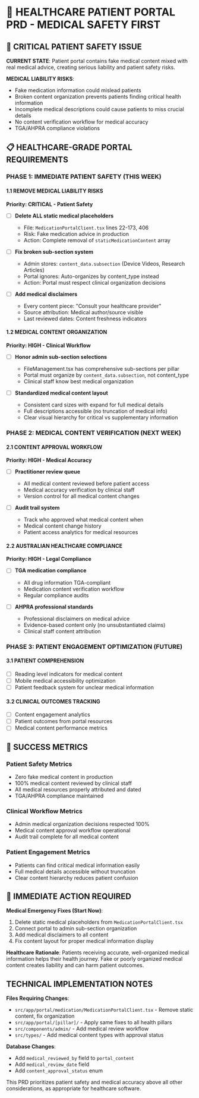 # 🏥 HEALTHCARE PATIENT PORTAL PRD - MEDICAL SAFETY FIRST

## **🚨 CRITICAL PATIENT SAFETY ISSUE**

**CURRENT STATE**: Patient portal contains fake medical content mixed with real medical advice, creating serious liability and patient safety risks.

**MEDICAL LIABILITY RISKS**:
- Fake medication information could mislead patients
- Broken content organization prevents patients finding critical health information
- Incomplete medical descriptions could cause patients to miss crucial details
- No content verification workflow for medical accuracy
- TGA/AHPRA compliance violations

## **📋 HEALTHCARE-GRADE PORTAL REQUIREMENTS**

### **PHASE 1: IMMEDIATE PATIENT SAFETY (THIS WEEK)**

#### **1.1 REMOVE MEDICAL LIABILITY RISKS**
**Priority: CRITICAL - Patient Safety**

- [ ] **Delete ALL static medical placeholders**
  - File: `MedicationPortalClient.tsx` lines 22-173, 406
  - Risk: Fake medication advice in production
  - Action: Complete removal of `staticMedicationContent` array

- [ ] **Fix broken sub-section system**
  - Admin stores: `content_data.subsection` (Device Videos, Research Articles)
  - Portal ignores: Auto-organizes by content_type instead
  - Action: Portal must respect clinical organization decisions

- [ ] **Add medical disclaimers**
  - Every content piece: "Consult your healthcare provider"
  - Source attribution: Medical author/source visible
  - Last reviewed dates: Content freshness indicators

#### **1.2 MEDICAL CONTENT ORGANIZATION**
**Priority: HIGH - Clinical Workflow**

- [ ] **Honor admin sub-section selections**
  - FileManagement.tsx has comprehensive sub-sections per pillar
  - Portal must organize by `content_data.subsection`, not content_type
  - Clinical staff know best medical organization

- [ ] **Standardized medical content layout**
  - Consistent card sizes with expand for full medical details
  - Full descriptions accessible (no truncation of medical info)
  - Clear visual hierarchy for critical vs supplementary information

### **PHASE 2: MEDICAL CONTENT VERIFICATION (NEXT WEEK)**

#### **2.1 CONTENT APPROVAL WORKFLOW**
**Priority: HIGH - Medical Accuracy**

- [ ] **Practitioner review queue**
  - All medical content reviewed before patient access
  - Medical accuracy verification by clinical staff
  - Version control for all medical content changes

- [ ] **Audit trail system**
  - Track who approved what medical content when
  - Medical content change history
  - Patient access analytics for medical resources

#### **2.2 AUSTRALIAN HEALTHCARE COMPLIANCE**
**Priority: HIGH - Legal Compliance**

- [ ] **TGA medication compliance**
  - All drug information TGA-compliant
  - Medication content verification workflow
  - Regular compliance audits

- [ ] **AHPRA professional standards**
  - Professional disclaimers on medical advice
  - Evidence-based content only (no unsubstantiated claims)
  - Clinical staff content attribution

### **PHASE 3: PATIENT ENGAGEMENT OPTIMIZATION (FUTURE)**

#### **3.1 PATIENT COMPREHENSION**
- [ ] Reading level indicators for medical content
- [ ] Mobile medical accessibility optimization
- [ ] Patient feedback system for unclear medical information

#### **3.2 CLINICAL OUTCOMES TRACKING**
- [ ] Content engagement analytics
- [ ] Patient outcomes from portal resources
- [ ] Medical content performance metrics

## **🎯 SUCCESS METRICS**

### **Patient Safety Metrics**
- Zero fake medical content in production
- 100% medical content reviewed by clinical staff
- All medical resources properly attributed and dated
- TGA/AHPRA compliance maintained

### **Clinical Workflow Metrics**
- Admin medical organization decisions respected 100%
- Medical content approval workflow operational
- Audit trail complete for all medical content

### **Patient Engagement Metrics**
- Patients can find critical medical information easily
- Full medical details accessible without truncation
- Clear content hierarchy reduces patient confusion

## **🚨 IMMEDIATE ACTION REQUIRED**

**Medical Emergency Fixes (Start Now)**:
1. Delete static medical placeholders from `MedicationPortalClient.tsx`
2. Connect portal to admin sub-section organization
3. Add medical disclaimers to all content
4. Fix content layout for proper medical information display

**Healthcare Rationale**: Patients receiving accurate, well-organized medical information helps their health journey. Fake or poorly organized medical content creates liability and can harm patient outcomes.

## **TECHNICAL IMPLEMENTATION NOTES**

**Files Requiring Changes**:
- `src/app/portal/medication/MedicationPortalClient.tsx` - Remove static content, fix organization
- `src/app/portal/[pillar]/` - Apply same fixes to all health pillars
- `src/components/admin/` - Add medical review workflow
- `src/types/` - Add medical content types with approval status

**Database Changes**:
- Add `medical_reviewed_by` field to `portal_content`
- Add `medical_review_date` field
- Add `content_approval_status` enum

This PRD prioritizes patient safety and medical accuracy above all other considerations, as appropriate for healthcare software.